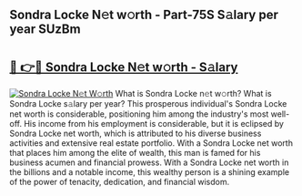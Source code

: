 ## Sondra Locke N𝚎t w𝚘rth - Part-75S S𝚊lary per year SUzBm

# <h2><a href="http://gc5774n.nevu.top/?p=Sondra+Locke">🔗 👉🔴 Sondra Locke N𝚎t w𝚘rth - S𝚊lary</a></h2>

[![Sondra Locke N𝚎t W𝚘rth](https://i.imgur.com/Oavwk0R.jpeg)](http://gc5774n.nevu.top/?p=Sondra+Locke)
What is Sondra Locke n𝚎t w𝚘rth? What is Sondra Locke s𝚊lary per year?
This prosperous individual's Sondra Locke net worth is considerable, positioning him among the industry's most well-off. His income from his employment is considerable, but it is eclipsed by Sondra Locke net worth, which is attributed to his diverse business activities and extensive real estate portfolio. With a Sondra Locke net worth that places him among the elite of wealth, this man is famed for his business acumen and financial prowess. With a Sondra Locke net worth in the billions and a notable income, this wealthy person is a shining example of the power of tenacity, dedication, and financial wisdom.
